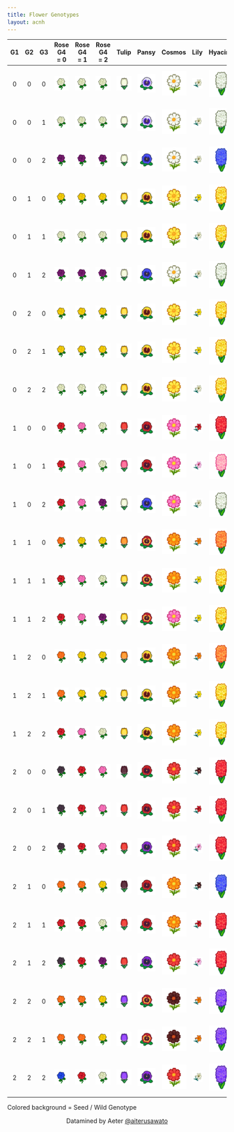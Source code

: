 ```yaml
---
title: Flower Genotypes
layout: acnh
---
```


<div class="table-wrapper" markdown="block">

|  G1  |  G2  |  G3  | Rose<br />G4 = 0 | Rose<br />G4 = 1 | Rose<br />G4 = 2 |   Tulip   |   Pansy   |  Cosmos   |   Lily    | Hyacinth  | Windflower |    Mum    |
| :--: | :--: | :--: | :--------------: | :--------------: | :--------------: | :-------: | :-------: | :-------: | :-------: | :-------: | :--------: | :-------: |
|  0   |  0   |  0   |    ![WR][WR]     |    ![WR][WR]     |    ![WR][WR]     | ![WT][WT] | ![WP][WP] | ![WC][WC] | ![WL][WL] | ![WH][WH] | ![WW][WW]  | ![WM][WM] |
|  0   |  0   |  1   |    ![WR][WR]     |    ![WR][WR]     |    ![WR][WR]     | ![WT][WT] | ![WP][WP] | ![WC][WC] | ![WL][WL] | ![WH][WH] | ![WW][WW]  | ![WM][WM] |
|  0   |  0   |  2   |    ![LR][LR]     |    ![LR][LR]     |    ![LR][LR]     | ![WT][WT] | ![UP][UP] | ![WC][WC] | ![WL][WL] | ![UH][UH] | ![UW][UW]  | ![LM][LM] |
|  0   |  1   |  0   |    ![YR][YR]     |    ![YR][YR]     |    ![YR][YR]     | ![YT][YT] | ![YP][YP] | ![YC][YC] | ![YL][YL] | ![YH][YH] | ![OW][OW]  | ![YM][YM] |
|  0   |  1   |  1   |    ![WR][WR]     |    ![WR][WR]     |    ![WR][WR]     | ![YT][YT] | ![YP][YP] | ![YC][YC] | ![WL][WL] | ![YH][YH] | ![OW][OW]  | ![YM][YM] |
|  0   |  1   |  2   |    ![LR][LR]     |    ![LR][LR]     |    ![LR][LR]     | ![WT][WT] | ![UP][UP] | ![WC][WC] | ![WL][WL] | ![WH][WH] | ![UW][UW]  | ![WM][WM] |
|  0   |  2   |  0   |    ![YR][YR]     |    ![YR][YR]     |    ![YR][YR]     | ![YT][YT] | ![YP][YP] | ![YC][YC] | ![YL][YL] | ![YH][YH] | ![OW][OW]  | ![YM][YM] |
|  0   |  2   |  1   |    ![YR][YR]     |    ![YR][YR]     |    ![YR][YR]     | ![YT][YT] | ![YP][YP] | ![YC][YC] | ![YL][YL] | ![YH][YH] | ![OW][OW]  | ![YM][YM] |
|  0   |  2   |  2   |    ![WR][WR]     |    ![WR][WR]     |    ![WR][WR]     | ![YT][YT] | ![YP][YP] | ![YC][YC] | ![WL][WL] | ![YH][YH] | ![OW][OW]  | ![YM][YM] |
|  1   |  0   |  0   |    ![RR][RR]     |    ![PR][PR]     |    ![WR][WR]     | ![RT][RT] | ![RP][RP] | ![PC][PC] | ![RL][RL] | ![RH][RH] | ![RW][RW]  | ![PM][PM] |
|  1   |  0   |  1   |    ![RR][RR]     |    ![PR][PR]     |    ![WR][WR]     | ![PT][PT] | ![RP][RP] | ![PC][PC] | ![PL][PL] | ![PH][PH] | ![RW][RW]  | ![PM][PM] |
|  1   |  0   |  2   |    ![RR][RR]     |    ![PR][PR]     |    ![LR][LR]     | ![WT][WT] | ![UP][UP] | ![PC][PC] | ![WL][WL] | ![WH][WH] | ![UW][UW]  | ![PM][PM] |
|  1   |  1   |  0   |    ![OR][OR]     |    ![YR][YR]     |    ![YR][YR]     | ![OT][OT] | ![OP][OP] | ![OC][OC] | ![OL][OL] | ![OH][OH] | ![PW][PW]  | ![YM][YM] |
|  1   |  1   |  1   |    ![RR][RR]     |    ![PR][PR]     |    ![WR][WR]     | ![YT][YT] | ![OP][OP] | ![OC][OC] | ![YL][YL] | ![YH][YH] | ![PW][PW]  | ![RM][RM] |
|  1   |  1   |  2   |    ![RR][RR]     |    ![PR][PR]     |    ![LR][LR]     | ![YT][YT] | ![OP][OP] | ![PC][PC] | ![YL][YL] | ![YH][YH] | ![PW][PW]  | ![PM][PM] |
|  1   |  2   |  0   |    ![OR][OR]     |    ![YR][YR]     |    ![YR][YR]     | ![OT][OT] | ![YP][YP] | ![OC][OC] | ![OL][OL] | ![OH][OH] | ![OW][OW]  | ![LM][LM] |
|  1   |  2   |  1   |    ![OR][OR]     |    ![YR][YR]     |    ![YR][YR]     | ![YT][YT] | ![YP][YP] | ![OC][OC] | ![YL][YL] | ![YH][YH] | ![OW][OW]  | ![LM][LM] |
|  1   |  2   |  2   |    ![RR][RR]     |    ![PR][PR]     |    ![WR][WR]     | ![YT][YT] | ![YP][YP] | ![OC][OC] | ![YL][YL] | ![YH][YH] | ![OW][OW]  | ![LM][LM] |
|  2   |  0   |  0   |    ![BR][BR]     |    ![RR][RR]     |    ![PR][PR]     | ![BT][BT] | ![RP][RP] | ![RC][RC] | ![BL][BL] | ![RH][RH] | ![RW][RW]  | ![RM][RM] |
|  2   |  0   |  1   |    ![BR][BR]     |    ![RR][RR]     |    ![PR][PR]     | ![RT][RT] | ![RP][RP] | ![RC][RC] | ![RL][RL] | ![RH][RH] | ![RW][RW]  | ![RM][RM] |
|  2   |  0   |  2   |    ![BR][BR]     |    ![RR][RR]     |    ![PR][PR]     | ![RT][RT] | ![LP][LP] | ![RC][RC] | ![PL][PL] | ![RH][RH] | ![LW][LW]  | ![RM][RM] |
|  2   |  1   |  0   |    ![OR][OR]     |    ![OR][OR]     |    ![YR][YR]     | ![BT][BT] | ![RP][RP] | ![OC][OC] | ![BL][BL] | ![UH][UH] | ![RW][RW]  | ![LM][LM] |
|  2   |  1   |  1   |    ![RR][RR]     |    ![RR][RR]     |    ![WR][WR]     | ![RT][RT] | ![RP][RP] | ![OC][OC] | ![RL][RL] | ![RH][RH] | ![RW][RW]  | ![LM][LM] |
|  2   |  1   |  2   |    ![BR][BR]     |    ![RR][RR]     |    ![LR][LR]     | ![RT][RT] | ![LP][LP] | ![RC][RC] | ![PL][PL] | ![RH][RH] | ![LW][LW]  | ![RM][RM] |
|  2   |  2   |  0   |    ![OR][OR]     |    ![OR][OR]     |    ![YR][YR]     | ![LT][LT] | ![OP][OP] | ![BC][BC] | ![OL][OL] | ![LH][LH] | ![PW][PW]  | ![GM][GM] |
|  2   |  2   |  1   |    ![OR][OR]     |    ![OR][OR]     |    ![YR][YR]     | ![LT][LT] | ![OP][OP] | ![BC][BC] | ![OL][OL] | ![LH][LH] | ![PW][PW]  | ![GM][GM] |
|  2   |  2   |  2   |    ![UR][UR]     |    ![RR][RR]     |    ![WR][WR]     | ![LT][LT] | ![LP][LP] | ![RC][RC] | ![WL][WL] | ![LH][LH] | ![LW][LW]  | ![RM][RM] |

</div>

Colored background = Seed / Wild Genotype

<center>Datamined by Aeter <a href="https://twitter.com/aiterusawato">@aiterusawato</a></center>

[WR]: img/icon/RW.png "White Rose"
[RR]: img/icon/RR.png "Red Rose"
[YR]: img/icon/RY.png "Yellow Rose"
[PR]: img/icon/RP.png "Pink Rose"
[OR]: img/icon/RO.png "Orange Rose"
[LR]: img/icon/RU.png "Purple Rose"
[BR]: img/icon/RK.png "Black Rose"
[UR]: img/icon/RB.png "Blue Rose"
[RG]: img/icon/RG.png "Gold Rose"
[WT]: img/icon/TW.png "White Tulip"
[RT]: img/icon/TR.png "Red Tulip"
[YT]: img/icon/TY.png "Yellow Tulip"
[PT]: img/icon/TP.png "Pink Tulip"
[OT]: img/icon/TO.png "Orange Tulip"
[LT]: img/icon/TU.png "Purple Tulip"
[BT]: img/icon/TK.png "Black Tulip"

[WP]: img/icon/PW.png "White Pansy"
[RP]: img/icon/PR.png "Red Pansy"
[YP]: img/icon/PY.png "Yellow Pansy"
[OP]: img/icon/PO.png "Orange Pansy"
[LP]: img/icon/PU.png "Purple Pansy"
[UP]: img/icon/PB.png "Blue Pansy"

[RC]: img/icon/CR.png "Red Cosmos"
[WC]: img/icon/CW.png "White Cosmos"
[YC]: img/icon/CY.png "Yellow Cosmos"
[BC]: img/icon/CK.png "Black Cosmos"
[OC]: img/icon/CO.png "Orange Cosmos"
[PC]: img/icon/CP.png "Pink Cosmos"

[WL]: img/icon/LW.png "White Lily"
[RL]: img/icon/LR.png "Red Lily"
[YL]: img/icon/LY.png "Yellow Lily"
[PL]: img/icon/LP.png "Pink Lily"
[OL]: img/icon/LO.png "Orange Lily"
[BL]: img/icon/LK.png "Black Lily"

[RH]: img/icon/HR.png "Red Hyacinth"
[WH]: img/icon/HW.png "White Hyacinth"
[YH]: img/icon/HY.png "Yellow Hyacinth"
[LH]: img/icon/HU.png "Purple Hyacinth"
[OH]: img/icon/HO.png "Orange Hyacinth"
[PH]: img/icon/HP.png "Pink Hyacinth"
[UH]: img/icon/HB.png "Blue Hyacinth"

[RW]: img/icon/WR.png "Red Windflower"
[WW]: img/icon/WW.png "White Windflower"
[UW]: img/icon/WB.png "Blue Windflower"
[LW]: img/icon/WU.png "Purple Windflower"
[PW]: img/icon/WP.png "Pink Windflower"
[OW]: img/icon/WO.png "Orange Windflower"

[RM]: img/icon/MR.png "Red Mum"
[WM]: img/icon/MW.png "White Mum"
[YM]: img/icon/MY.png "Yellow Mum"
[LM]: img/icon/MU.png "Purple Mum"
[PM]: img/icon/MP.png "Pink Mum"
[GM]: img/icon/MG.png "Green Mum"
[LOTV]: img/icon/LOTV.png "Lily of the Valley"
[Warning]: img/icon/Pitfall.png "Warning"
[Can]: img/icon/Can.png "Watering Can"
[Gold Can]: img/icon/CanGold.png "Gold Watering Can"
[Book]: img/icon/Book.png "Book"
[News]: img/icon/Post.png "News"
[Gift]: img/icon/Present.png "Gift"
[Shovel]: img/icon/Shovel.png "Shovel"
[Time]: img/icon/Timer.png "Time"
[Memo]: img/icon/LostMemo.png "Memo"
[Visitor]: img/icon/ExpGreeting.png "Visitor"
[Cursor]: img/icon/HandRight.png "Cursor"

[Seeds]: img/icon/SW.png "Seeds"
[Bridge]: img/icon/Bridge.png "Bridge"

[Weed]: img/icon/Weed.png "Weed"